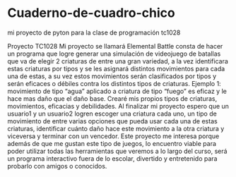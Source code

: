 # Cuaderno-de-cuadro-chico
mi proyecto de pyton para la clase de programación tc1028

Proyecto TC1028
Mi proyecto se llamará Elemental Battle consta de hacer un programa que logre generar una simulación de videojuego de batallas que va de elegir 2 criaturas de entre una gran variedad, a la vez identificara estas criaturas por tipos y se les asignará distintos movimientos para cada una de estas, a su vez estos movimientos serán clasificados por tipos y serán eficaces o débiles contra los distintos tipos de criaturas. Ejemplo 1: movimiento de tipo “agua” aplicado a criatura de tipo “fuego” es eficaz y le hace mas daño que el daño base. Crearé mis propios tipos de criaturas, movimientos, eficacias y debilidades. Al finalizar mi proyecto espero que un usuario1 y un usuario2 logren escoger una criatura cada uno, un tipo de movimiento de entre varias opciones que pueda usar cada una de estas criaturas, identificar cuánto daño hace este movimiento a la otra criatura y viceversa y terminar con un vencedor. 
Este proyecto me interesa porque además de que me gustan este tipo de juegos, lo encuentro viable para poder utilizar todas las herramientas que veremos a lo largo del curso, será un programa interactivo fuera de lo escolar, divertido y entretenido para probarlo con amigos o conocidos.   
